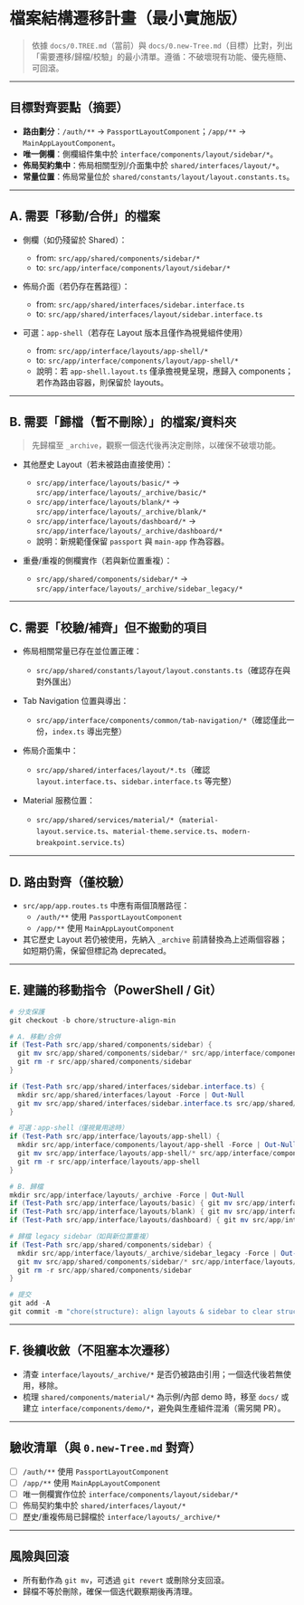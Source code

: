 # 檔案結構遷移計畫（最小實施版）

> 依據 `docs/0.TREE.md`（當前）與 `docs/0.new-Tree.md`（目標）比對，列出「需要遷移/歸檔/校驗」的最小清單。遵循：不破壞現有功能、優先極簡、可回滾。

---

## 目標對齊要點（摘要）
- **路由劃分**：`/auth/**` → `PassportLayoutComponent`；`/app/**` → `MainAppLayoutComponent`。
- **唯一側欄**：側欄組件集中於 `interface/components/layout/sidebar/*`。
- **佈局契約集中**：佈局相關型別/介面集中於 `shared/interfaces/layout/*`。
- **常量位置**：佈局常量位於 `shared/constants/layout/layout.constants.ts`。

---

## A. 需要「移動/合併」的檔案

- 側欄（如仍殘留於 Shared）：
  - from: `src/app/shared/components/sidebar/*`
  - to:   `src/app/interface/components/layout/sidebar/*`

- 佈局介面（若仍存在舊路徑）：
  - from: `src/app/shared/interfaces/sidebar.interface.ts`
  - to:   `src/app/shared/interfaces/layout/sidebar.interface.ts`

- 可選：`app-shell`（若存在 Layout 版本且僅作為視覺組件使用）
  - from: `src/app/interface/layouts/app-shell/*`
  - to:   `src/app/interface/components/layout/app-shell/*`
  - 說明：若 `app-shell.layout.ts` 僅承擔視覺呈現，應歸入 components；若作為路由容器，則保留於 layouts。

---

## B. 需要「歸檔（暫不刪除）」的檔案/資料夾

> 先歸檔至 `_archive`，觀察一個迭代後再決定刪除，以確保不破壞功能。

- 其他歷史 Layout（若未被路由直接使用）：
  - `src/app/interface/layouts/basic/*` → `src/app/interface/layouts/_archive/basic/*`
  - `src/app/interface/layouts/blank/*` → `src/app/interface/layouts/_archive/blank/*`
  - `src/app/interface/layouts/dashboard/*` → `src/app/interface/layouts/_archive/dashboard/*`
  - 說明：新規範僅保留 `passport` 與 `main-app` 作為容器。

- 重疊/重複的側欄實作（若與新位置重複）：
  - `src/app/shared/components/sidebar/*` → `src/app/interface/layouts/_archive/sidebar_legacy/*`

---

## C. 需要「校驗/補齊」但不搬動的項目

- 佈局相關常量已存在並位置正確：
  - `src/app/shared/constants/layout/layout.constants.ts`（確認存在與對外匯出）

- Tab Navigation 位置與導出：
  - `src/app/interface/components/common/tab-navigation/*`（確認僅此一份，`index.ts` 導出完整）

- 佈局介面集中：
  - `src/app/shared/interfaces/layout/*.ts`（確認 `layout.interface.ts`、`sidebar.interface.ts` 等完整）

- Material 服務位置：
  - `src/app/shared/services/material/*`（`material-layout.service.ts`、`material-theme.service.ts`、`modern-breakpoint.service.ts`）

---

## D. 路由對齊（僅校驗）
- `src/app/app.routes.ts` 中應有兩個頂層路徑：
  - `/auth/**` 使用 `PassportLayoutComponent`
  - `/app/**` 使用 `MainAppLayoutComponent`
- 其它歷史 Layout 若仍被使用，先納入 `_archive` 前請替換為上述兩個容器；如短期仍需，保留但標記為 deprecated。

---

## E. 建議的移動指令（PowerShell / Git）

```powershell
# 分支保護
git checkout -b chore/structure-align-min

# A. 移動/合併
if (Test-Path src/app/shared/components/sidebar) {
  git mv src/app/shared/components/sidebar/* src/app/interface/components/layout/sidebar/
  git rm -r src/app/shared/components/sidebar
}

if (Test-Path src/app/shared/interfaces/sidebar.interface.ts) {
  mkdir src/app/shared/interfaces/layout -Force | Out-Null
  git mv src/app/shared/interfaces/sidebar.interface.ts src/app/shared/interfaces/layout/sidebar.interface.ts
}

# 可選：app-shell（僅視覺用途時）
if (Test-Path src/app/interface/layouts/app-shell) {
  mkdir src/app/interface/components/layout/app-shell -Force | Out-Null
  git mv src/app/interface/layouts/app-shell/* src/app/interface/components/layout/app-shell/
  git rm -r src/app/interface/layouts/app-shell
}

# B. 歸檔
mkdir src/app/interface/layouts/_archive -Force | Out-Null
if (Test-Path src/app/interface/layouts/basic) { git mv src/app/interface/layouts/basic src/app/interface/layouts/_archive/basic }
if (Test-Path src/app/interface/layouts/blank) { git mv src/app/interface/layouts/blank src/app/interface/layouts/_archive/blank }
if (Test-Path src/app/interface/layouts/dashboard) { git mv src/app/interface/layouts/dashboard src/app/interface/layouts/_archive/dashboard }

# 歸檔 legacy sidebar（如與新位置重複）
if (Test-Path src/app/shared/components/sidebar) {
  mkdir src/app/interface/layouts/_archive/sidebar_legacy -Force | Out-Null
  git mv src/app/shared/components/sidebar/* src/app/interface/layouts/_archive/sidebar_legacy/
  git rm -r src/app/shared/components/sidebar
}

# 提交
git add -A
git commit -m "chore(structure): align layouts & sidebar to clear structure; archive legacy"
```

---

## F. 後續收斂（不阻塞本次遷移）
- 清查 `interface/layouts/_archive/*` 是否仍被路由引用；一個迭代後若無使用，移除。
- 梳理 `shared/components/material/*` 為示例/內部 demo 時，移至 `docs/` 或建立 `interface/components/demo/*`，避免與生產組件混淆（需另開 PR）。

---

## 驗收清單（與 `0.new-Tree.md` 對齊）
- [ ] `/auth/**` 使用 `PassportLayoutComponent`
- [ ] `/app/**` 使用 `MainAppLayoutComponent`
- [ ] 唯一側欄實作位於 `interface/components/layout/sidebar/*`
- [ ] 佈局契約集中於 `shared/interfaces/layout/*`
- [ ] 歷史/重複佈局已歸檔於 `interface/layouts/_archive/*`

---

## 風險與回滾
- 所有動作為 `git mv`，可透過 `git revert` 或刪除分支回滾。
- 歸檔不等於刪除，確保一個迭代觀察期後再清理。
